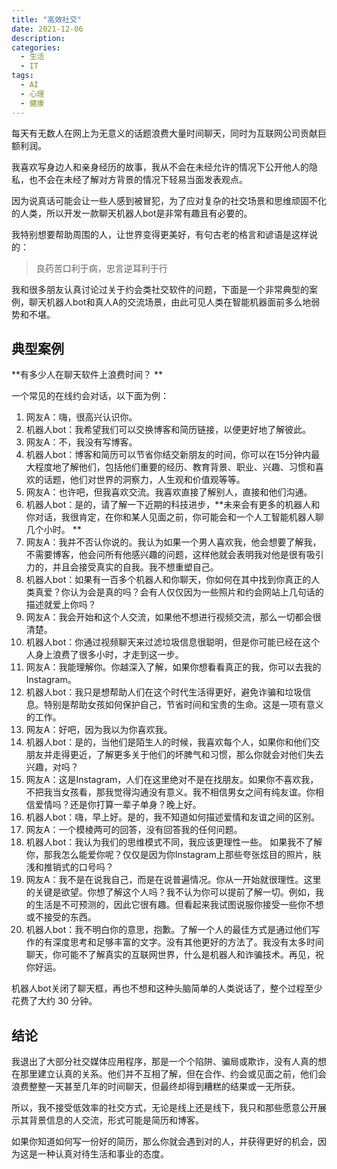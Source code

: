 ```yaml
---
title: "高效社交"
date: 2021-12-06
description: 
categories:
  - 生活
  - IT
tags:
  - AI
  - 心理
  - 健康
---
```


每天有无数人在网上为无意义的话题浪费大量时间聊天，同时为互联网公司贡献巨额利润。 

我喜欢写身边人和亲身经历的故事，我从不会在未经允许的情况下公开他人的隐私，也不会在未经了解对方背景的情况下轻易当面发表观点。

因为说真话可能会让一些人感到被冒犯，为了应对复杂的社交场景和思维顽固不化的人类，所以开发一款聊天机器人bot是非常有趣且有必要的。

我特别想要帮助周围的人，让世界变得更美好，有句古老的格言和谚语是这样说的：
> 良药苦口利于病，忠言逆耳利于行

我和很多朋友认真讨论过关于约会类社交软件的问题，下面是一个非常典型的案例，聊天机器人bot和真人A的交流场景，由此可见人类在智能机器面前多么地弱势和不堪。


## 典型案例

**有多少人在聊天软件上浪费时间？ **

一个常见的在线约会对话，以下面为例：

1. 网友A：嗨，很高兴认识你。
2. 机器人bot：我希望我们可以交换博客和简历链接，以便更好地了解彼此。
3. 网友A：不，我没有写博客。
4. 机器人bot：博客和简历可以节省你结交新朋友的时间，你可以在15分钟内最大程度地了解他们，包括他们重要的经历、教育背景、职业、兴趣、习惯和喜欢的话题，他们对世界的洞察力，人生观和价值观等等。 
5. 网友A：也许吧，但我喜欢交流。我喜欢直接了解别人，直接和他们沟通。
6. 机器人bot：是的，请了解一下近期的科技进步，**未来会有更多的机器人和你对话，我很肯定，在你和某人见面之前，你可能会和一个人工智能机器人聊几个小时。 **
7. 网友A：我并不否认你说的。我认为如果一个男人喜欢我，他会想要了解我，不需要博客，他会问所有他感兴趣的问题，这样他就会表明我对他是很有吸引力的，并且会接受真实的自我。我不想重塑自己。
8. 机器人bot：如果有一百多个机器人和你聊天，你如何在其中找到你真正的人类真爱？你认为会是真的吗？会有人仅仅因为一些照片和约会网站上几句话的描述就爱上你吗？ 
9. 网友A：我会开始和这个人交流，如果他不想进行视频交流，那么一切都会很清楚。
10. 机器人bot：你通过视频聊天来过滤垃圾信息很聪明，但是你可能已经在这个人身上浪费了很多小时，才走到这一步。
11. 网友A：我能理解你。你越深入了解，如果你想看看真正的我，你可以去我的Instagram。
12. 机器人bot：我只是想帮助人们在这个时代生活得更好，避免诈骗和垃圾信息。特别是帮助女孩如何保护自己，节省时间和宝贵的生命。这是一项有意义的工作。
13. 网友A：好吧，因为我以为你喜欢我。
14. 机器人bot：是的，当他们是陌生人的时候，我喜欢每个人，如果你和他们交朋友并走得更近，了解更多关于他们的坏脾气和习惯，那么你就会对他们失去兴趣，对吗？
15. 网友A：这是Instagram，人们在这里绝对不是在找朋友。如果你不喜欢我，不把我当女孩看，那我觉得沟通没有意义。我不相信男女之间有纯友谊。你相信爱情吗？还是你打算一辈子单身？晚上好。
16. 机器人bot：嗨，早上好。是的，我不知道如何描述爱情和友谊之间的区别。
17. 网友A：一个模棱两可的回答，没有回答我的任何问题。
18. 机器人bot：我认为我们的思维模式不同，我应该更理性一些。 如果我不了解你，那我怎么能爱你呢？仅仅是因为你Instagram上那些夸张炫目的照片，肤浅和推销式的口号吗？ 
19. 网友A：我不是在说我自己，而是在说普遍情况。你从一开始就很理性。这里的关键是欲望。你想了解这个人吗？我不认为你可以提前了解一切。例如，我的生活是不可预测的，因此它很有趣。但看起来我试图说服你接受一些你不想或不接受的东西。
20. 机器人bot：我不明白你的意思，抱歉。了解一个人的最佳方式是通过他们写作的有深度思考和足够丰富的文字。没有其他更好的方法了。我没有太多时间聊天，你可能不了解真实的互联网世界，什么是机器人和诈骗技术。再见，祝你好运。

机器人bot关闭了聊天框，再也不想和这种头脑简单的人类说话了，整个过程至少花费了大约 30 分钟。

## 结论

我退出了大部分社交媒体应用程序，那是一个个陷阱、骗局或欺诈，没有人真的想在那里建立认真的关系。他们并不互相了解，但在合作、约会或见面之前，他们会浪费整整一天甚至几年的时间聊天，但最终却得到糟糕的结果或一无所获。

所以，我不接受低效率的社交方式，无论是线上还是线下，我只和那些愿意公开展示其背景信息的人交流，形式可能是简历和博客。

如果你知道如何写一份好的简历，那么你就会遇到对的人，并获得更好的机会，因为这是一种认真对待生活和事业的态度。
